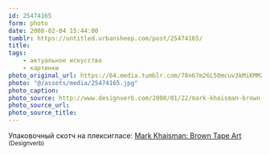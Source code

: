 ```yaml
---
id: 25474165
form: photo
date: 2008-02-04 15:44:00
tumblr: https://untitled.urbansheep.com/post/25474165/
title:
tags:
    - актуальное искусство
    - картинки
photo_original_url: https://64.media.tumblr.com/78n67m26L50mcuv3kMiKMM22_400.jpg
photo: "@/assets/media/25474165.jpg"
photo_caption:
photo_source: http://www.designverb.com/2008/01/22/mark-khaisman-brown-tape-art/
photo_source_url:
photo_source_title:
---
```


<p>Упаковочный скотч на плексигласе: <a href="http://www.designverb.com/2008/01/22/mark-khaisman-brown-tape-art/">Mark Khaisman: Brown Tape Art</a> <small>(Designverb)</small></p>
